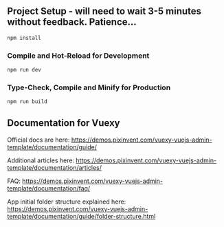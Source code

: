 ## Project Setup - will need to wait 3-5 minutes without feedback. Patience...

```sh
npm install
```

### Compile and Hot-Reload for Development

```sh
npm run dev
```

### Type-Check, Compile and Minify for Production

```sh
npm run build
```

## Documentation for Vuexy

Official docs are here: https://demos.pixinvent.com/vuexy-vuejs-admin-template/documentation/guide/

Additional articles here: https://demos.pixinvent.com/vuexy-vuejs-admin-template/documentation/articles/

FAQ: https://demos.pixinvent.com/vuexy-vuejs-admin-template/documentation/faq/

App initial folder structure explained here: https://demos.pixinvent.com/vuexy-vuejs-admin-template/documentation/guide/folder-structure.html




